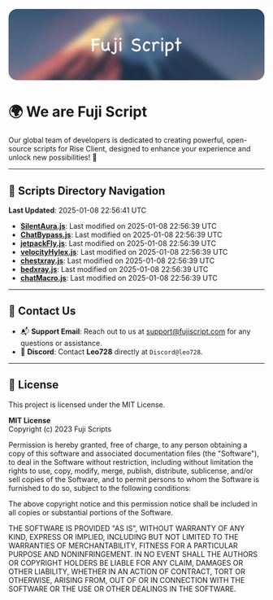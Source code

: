 ![Banner](.github/b.webp)

# 🌍 **We are Fuji Script**

Our global team of developers is dedicated to creating powerful, open-source scripts for Rise Client, designed to enhance your experience and unlock new possibilities! 🌟

---
<!-- SCRIPTS_NAVIGATION_START -->
## 📂 **Scripts Directory Navigation**

**Last Updated**: 2025-01-08 22:56:41 UTC

- **[SilentAura.js](scripts/SilentAura.js)**: Last modified on 2025-01-08 22:56:39 UTC
- **[ChatBypass.js](scripts/ChatBypass.js)**: Last modified on 2025-01-08 22:56:39 UTC
- **[jetpackFly.js](scripts/jetpackFly.js)**: Last modified on 2025-01-08 22:56:39 UTC
- **[velocityHylex.js](scripts/velocityHylex.js)**: Last modified on 2025-01-08 22:56:39 UTC
- **[chestxray.js](scripts/chestxray.js)**: Last modified on 2025-01-08 22:56:39 UTC
- **[bedxray.js](scripts/bedxray.js)**: Last modified on 2025-01-08 22:56:39 UTC
- **[chatMacro.js](scripts/chatMacro.js)**: Last modified on 2025-01-08 22:56:39 UTC

<!-- SCRIPTS_NAVIGATION_END -->

---

## 💬 **Contact Us**  
- 📬 **Support Email**: Reach out to us at [support@fujiscript.com](mailto:support@fujiscript.com) for any questions or assistance.  
- 💬 **Discord**: Contact **Leo728** directly at `Discord@leo728`.

---

## 📜 **License**

This project is licensed under the MIT License.  

**MIT License**  
Copyright (c) 2023 Fuji Scripts  

Permission is hereby granted, free of charge, to any person obtaining a copy of this software and associated documentation files (the "Software"), to deal in the Software without restriction, including without limitation the rights to use, copy, modify, merge, publish, distribute, sublicense, and/or sell copies of the Software, and to permit persons to whom the Software is furnished to do so, subject to the following conditions:  

The above copyright notice and this permission notice shall be included in all copies or substantial portions of the Software.  

THE SOFTWARE IS PROVIDED "AS IS", WITHOUT WARRANTY OF ANY KIND, EXPRESS OR IMPLIED, INCLUDING BUT NOT LIMITED TO THE WARRANTIES OF MERCHANTABILITY, FITNESS FOR A PARTICULAR PURPOSE AND NONINFRINGEMENT. IN NO EVENT SHALL THE AUTHORS OR COPYRIGHT HOLDERS BE LIABLE FOR ANY CLAIM, DAMAGES OR OTHER LIABILITY, WHETHER IN AN ACTION OF CONTRACT, TORT OR OTHERWISE, ARISING FROM, OUT OF OR IN CONNECTION WITH THE SOFTWARE OR THE USE OR OTHER DEALINGS IN THE SOFTWARE.  
